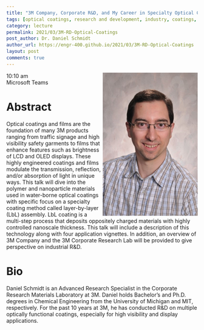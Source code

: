 ```yaml
---
title: "3M Company, Corporate R&D, and My Career in Specialty Optical Coatings"
tags: [optical coatings, research and development, industry, coatings, materials]
category: lecture
permalink: 2021/03/3M-RD-Optical-Coatings
post_author: Dr. Daniel Schmidt
author_url: https://engr-400.github.io/2021/03/3M-RD-Optical-Coatings
layout: post
comments: true
---
```


<!-- This is for your headshot. -->
<img align="right" width="250px" src="/images/210312-schmidt.jpg" alt="Daniel Schmidt"/>  

10:10 am  
Microsoft Teams  



# Abstract

Optical coatings and films are the foundation of many 3M products ranging from traffic signage and high visibility safety garments to films that enhance features such as brightness of LCD and OLED displays.  These highly engineered coatings and films modulate the transmission, reflection, and/or absorption of light in unique ways.  This talk will dive into the polymer and nanoparticle materials used in water-borne optical coatings with specific focus on a specialty coating method called layer-by-layer (LbL) assembly.  LbL coating is a multi-step process that deposits oppositely charged materials with highly controlled nanoscale thickness.  This talk will include a description of this technology along with four application vignettes.  In addition, an overview of 3M Company and the 3M Corporate Research Lab will be provided to give perspective on industrial R&D.

# Bio

Daniel Schmidt is an Advanced Research Specialist in the Corporate Research Materials Laboratory at 3M.  Daniel holds Bachelor’s and Ph.D. degrees in Chemical Engineering from the University of Michigan and MIT, respectively.  For the past 10 years at 3M, he has conducted R&D on multiple optically functional coatings, especially for high visibility and display applications.
